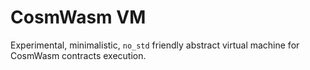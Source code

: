 # CosmWasm VM

Experimental, minimalistic, `no_std` friendly abstract virtual machine for CosmWasm contracts execution.
